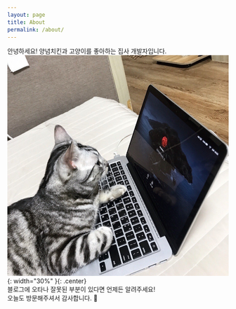 ```yaml
---
layout: page
title: About
permalink: /about/
---
```


안녕하세요!
양념치킨과 고양이를 좋아하는 집사 개발자입니다.   
![my_cat](/public/img/my_cat.png){: width="30%" }{: .center}
<br>
블로그에 오타나 잘못된 부분이 있다면 언제든 알려주세요!   
오늘도 방문해주셔서 감사합니다. 🍭

